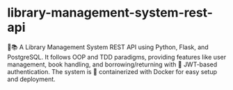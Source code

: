# library-management-system-rest-api
🐍📚 A Library Management System REST API using Python, Flask, and PostgreSQL. It follows OOP and TDD paradigms, providing features like user management, book handling, and borrowing/returning with 🔑 JWT-based authentication. The system is 🐳 containerized with Docker for easy setup and deployment.
